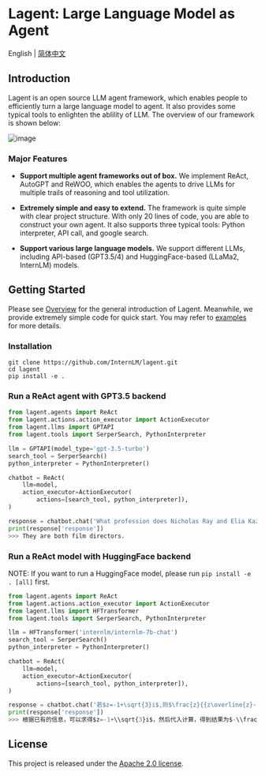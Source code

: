 # Lagent: Large Language Model as Agent

English | [简体中文](README_zh-CN.md)

## Introduction

Lagent is an open source LLM agent framework, which enables people to efficiently turn a large language model to agent. It also provides some typical tools to enlighten the ablility of LLM. The overview of our framework is shown below:

![image](https://github.com/InternLM/lagent/assets/24351120/e104171e-4baf-43b3-8e6d-90cff1b298b6)

### Major Features

- **Support multiple agent frameworks out of box.** We implement ReAct, AutoGPT and ReWOO, which enables the agents to drive LLMs for multiple trails of reasoning and tool utilization.

- **Extremely simple and easy to extend.** The framework is quite simple with clear project structure. With only 20 lines of code, you are able to construct your own agent. It also supports three typical tools: Python interpreter, API call, and google search.

- **Support various large language models.** We support different LLMs, including API-based (GPT3.5/4) and HuggingFace-based (LLaMa2, InternLM) models.

## Getting Started

Please see [Overview](docs/overview.md) for the general introduction of Lagent. Meanwhile, we provide extremely simple code for quick start. You may refer to [examples](examples/) for more details.

### Installation

```
git clone https://github.com/InternLM/lagent.git
cd lagent
pip install -e .
```

### Run a ReAct agent with GPT3.5 backend

```python
from lagent.agents import ReAct
from lagent.actions.action_executor import ActionExecutor
from lagent.llms import GPTAPI
from lagent.tools import SerperSearch, PythonInterpreter

llm = GPTAPI(model_type='gpt-3.5-turbo')
search_tool = SerperSearch()
python_interpreter = PythonInterpreter()

chatbot = ReAct(
    llm=model,
    action_executor=ActionExecutor(
        actions=[search_tool, python_interpreter]),
)

response = chatbot.chat('What profession does Nicholas Ray and Elia Kazan have in common')
print(response['response'])
>>> They are both film directors.
```

### Run a ReAct model with HuggingFace backend

NOTE: If you want to run a HuggingFace model, please run `pip install -e . [all]` first.

```python
from lagent.agents import ReAct
from lagent.actions.action_executor import ActionExecutor
from lagent.llms import HFTransformer
from lagent.tools import SerperSearch, PythonInterpreter

llm = HFTransformer('internlm/internlm-7b-chat')
search_tool = SerperSearch()
python_interpreter = PythonInterpreter()

chatbot = ReAct(
    llm=model,
    action_executor=ActionExecutor(
        actions=[search_tool, python_interpreter]),
)

response = chatbot.chat('若$z=-1+\sqrt{3}i$,则$\frac{z}{{z\overline{z}-1}}=\left(\ \ \right)$ (A) $-1+\sqrt{3}i$ (B) $-1-\sqrt{3}i$ (C) $-\frac{1}{3}+\frac{{\sqrt{3}}}{3}i$ (D) $-\frac{1}{3}-\frac{{\sqrt{3}}}{3}i$')
print(response['response'])
>>> 根据已有的信息，可以求得$z=-1+\\sqrt{3}i$，然后代入计算，得到结果为$-\\frac{1}{3}+\\frac{{\\sqrt{3}}}{3}i$。因此，答案是（C）。
```

## License

This project is released under the [Apache 2.0 license](LICENSE).
